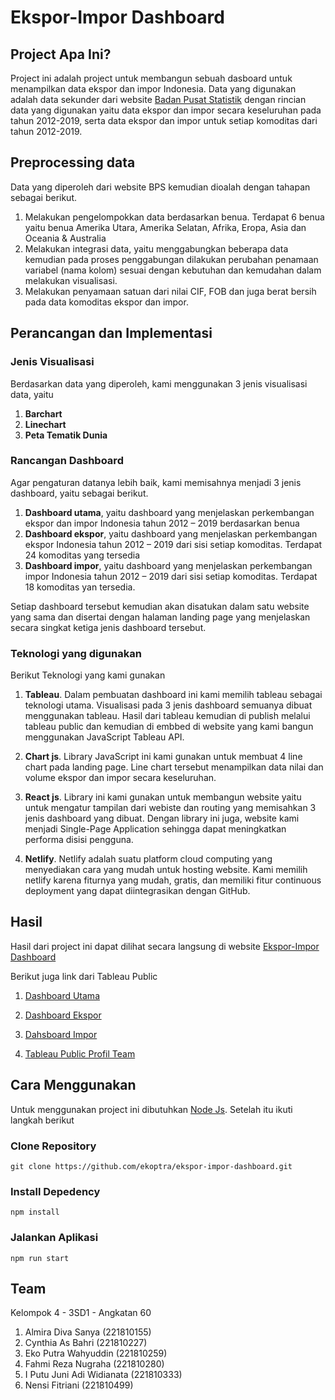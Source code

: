 # Ekspor-Impor Dashboard

## Project Apa Ini?

Project ini adalah project untuk membangun sebuah dasboard untuk menampilkan data ekspor dan impor Indonesia. Data yang digunakan adalah data sekunder dari website [Badan Pusat Statistik](https://www.bps.go.id/subject/8/ekspor-impor.html) dengan rincian data yang digunakan yaitu data ekspor dan impor secara keseluruhan pada tahun 2012-2019, serta data ekspor dan impor untuk setiap komoditas dari tahun 2012-2019.

## Preprocessing data

Data yang diperoleh dari website BPS kemudian dioalah dengan tahapan sebagai berikut.

1. Melakukan pengelompokkan data berdasarkan benua. Terdapat 6 benua yaitu benua Amerika Utara, Amerika Selatan, Afrika, Eropa, Asia dan Oceania & Australia
2. Melakukan integrasi data, yaitu menggabungkan beberapa data kemudian pada proses penggabungan dilakukan perubahan penamaan variabel (nama kolom) sesuai dengan kebutuhan dan kemudahan dalam melakukan visualisasi.
3. Melakukan penyamaan satuan dari nilai CIF, FOB dan juga berat bersih pada data komoditas ekspor dan impor.

## Perancangan dan Implementasi

### Jenis Visualisasi

Berdasarkan data yang diperoleh, kami menggunakan 3 jenis visualisasi data, yaitu

1. **Barchart**
2. **Linechart**
3. **Peta Tematik Dunia**

### Rancangan Dashboard

Agar pengaturan datanya lebih baik, kami memisahnya menjadi 3 jenis dashboard, yaitu sebagai berikut.

1. **Dashboard utama**, yaitu dashboard yang menjelaskan perkembangan ekspor dan impor Indonesia tahun 2012 – 2019 berdasarkan benua
2. **Dashboard ekspor**, yaitu dashboard yang menjelaskan perkembangan ekspor Indonesia tahun 2012 – 2019 dari sisi setiap komoditas. Terdapat 24 komoditas yang tersedia
3. **Dashboard impor**, yaitu dashboard yang menjelaskan perkembangan impor Indonesia tahun 2012 – 2019 dari sisi setiap komoditas. Terdapat 18 komoditas yan tersedia.

Setiap dashboard tersebut kemudian akan disatukan dalam satu website yang sama dan disertai dengan halaman landing page yang menjelaskan secara singkat ketiga jenis dashboard tersebut.

### Teknologi yang digunakan

Berikut Teknologi yang kami gunakan

1. **Tableau**. Dalam pembuatan dashboard ini kami memilih tableau sebagai teknologi utama. Visualisasi pada 3 jenis dashboard semuanya dibuat menggunakan tableau. Hasil dari tableau kemudian di publish melalui tableau public dan kemudian di embbed di website yang kami bangun menggunakan JavaScript Tableau API.

2. **Chart js**. Library JavaScript ini kami gunakan untuk membuat 4 line chart pada landing page. Line chart tersebut menampilkan data nilai dan volume ekspor dan impor secara keseluruhan.

3. **React js**. Library ini kami gunakan untuk membangun website yaitu untuk mengatur tampilan dari webiste dan routing yang memisahkan 3 jenis dashboard yang dibuat. Dengan library ini juga, website kami menjadi Single-Page Application sehingga dapat meningkatkan performa disisi pengguna.

4. **Netlify**. Netlify adalah suatu platform cloud computing yang menyediakan cara yang mudah untuk hosting website. Kami memilih netlify karena fiturnya yang mudah, gratis, dan memiliki fitur continuous deployment yang dapat diintegrasikan dengan GitHub.

## Hasil

Hasil dari project ini dapat dilihat secara langsung di website [Ekspor-Impor Dashboard](https://ekspor-impor-dashboard.netlify.app/)

Berikut juga link dari Tableau Public

1. [Dashboard Utama](https://public.tableau.com/views/Dashboard_16210059831350/Dashboard?:language=en-US&:display_count=n&:origin=viz_share_link)

2. [Dashboard Ekspor](https://public.tableau.com/views/DashboardEkspordariIndonesia/Dashboard?:language=en-US&:display_count=n&:origin=viz_share_link)

3. [Dahsboard Impor](https://public.tableau.com/views/DashboardImporkeIndonesia_2/Dashboard?:language=en-US&:display_count=n&:origin=viz_share_link)

4. [Tableau Public Profil Team](https://public.tableau.com/profile/tim.4.visualisasi.data)

## Cara Menggunakan

Untuk menggunakan project ini dibutuhkan [Node Js](https://nodejs.org/en/). Setelah itu ikuti langkah berikut

### Clone Repository

```git
git clone https://github.com/ekoptra/ekspor-impor-dashboard.git
```

### Install Depedency

```npm
npm install
```

### Jalankan Aplikasi

```npm
npm run start
```

## Team

Kelompok 4 - 3SD1 - Angkatan 60

1. Almira Diva Sanya (221810155)
2. Cynthia As Bahri (221810227)
3. Eko Putra Wahyuddin (221810259)
4. Fahmi Reza Nugraha (221810280)
5. I Putu Juni Adi Widianata (221810333)
6. Nensi Fitriani (221810499)
